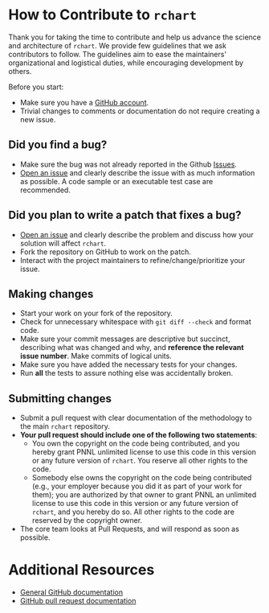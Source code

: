 # How to Contribute to `rchart`

Thank you for taking the time to contribute and help us advance the science and architecture of `rchart`. We provide few guidelines that we ask contributors to follow. The guidelines aim to ease the maintainers' organizational and logistical duties, while encouraging development by others.

Before you start:

* Make sure you have a [GitHub account](https://github.com/signup/free).
* Trivial changes to comments or documentation do not require creating a new issue.

## Did you find a bug?

* Make sure the bug was not already reported in the Github [Issues](https://github.com/JGCRI/rchart/issues).
* [Open an issue](https://github.com/JGCRI/rchart/issues/new) and clearly describe the issue with as much information as possible. A code sample or an executable test case are recommended.
  
## Did you plan to write a patch that fixes a bug?

  * [Open an issue](https://github.com/JGCRI/rchart/issues/new) and clearly describe the problem and discuss how your solution will affect `rchart`.
  * Fork the repository on GitHub to work on the patch.
  * Interact with the project maintainers to refine/change/prioritize your issue.

## Making changes

* Start your work on your fork of the repository.
* Check for unnecessary whitespace with `git diff --check` and format code.
* Make sure your commit messages are descriptive but succinct, describing what was changed and why, and **reference the relevant issue number**. Make commits of logical units.
* Make sure you have added the necessary tests for your changes.
* Run **all** the tests to assure nothing else was accidentally broken.

## Submitting changes

* Submit a pull request with clear documentation of the methodology to the main `rchart` repository.
* **Your pull request should include one of the following two statements**:
   * You own the copyright on the code being contributed, and you hereby grant PNNL unlimited license to use this code in this version or any future version of `rchart`. You reserve all other rights to the code.
   * Somebody else owns the copyright on the code being contributed (e.g., your employer because you did it as part of your work for them); you are authorized by that owner to grant PNNL an unlimited license to use this code in this version or any future version of `rchart`, and you hereby do so. All other rights to the code are reserved by the copyright owner.
* The core team looks at Pull Requests, and will respond as soon as possible.

# Additional Resources

* [General GitHub documentation](http://help.github.com/)
* [GitHub pull request documentation](http://help.github.com/send-pull-requests/)
